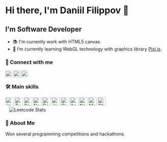 # Hi there, I'm Daniil Filippov 👋

## I'm Software Developer

- 📚 I'm currently work with HTML5 canvas
- 🌱 I’m currently learning WebGL technology with graphics library [Pixi.js][Pixi.js].

### 🔗 Connect with me

[<img align="left" alt="danil_lans | Telegram" width="22px" src="https://cdn.jsdelivr.net/npm/simple-icons@6.8.0/icons/telegram.svg"/> ][telegram]
[<img align="left" alt="Daniil Filippov | Linked In" width="22px" src="https://cdn.jsdelivr.net/npm/simple-icons@6.8.0/icons/linkedin.svg"/> ][linked.in]
[<img align="left" alt="danil_lans | Habr career" width="22px" src="https://cdn.jsdelivr.net/npm/simple-icons@6.8.0/icons/habr.svg"/> ][career.habr] &nbsp;&nbsp;

### 🛠️ Main skills

[<img align="left" alt="JavaScript" width="26px" src="https://cdn.jsdelivr.net/npm/simple-icons@6.8.0/icons/javascript.svg" />][javascript]
[<img align="left" alt="TypeScript" width="26px" src="https://cdn.jsdelivr.net/npm/simple-icons@6.8.0/icons/typescript.svg" />][typescriptlang]
[<img align="left" alt="React" width="26px" src="https://cdn.jsdelivr.net/npm/simple-icons@6.8.0/icons/react.svg" />][reactjs]
[<img align="left" alt="Next.Js" width="26px" src="https://cdn.jsdelivr.net/npm/simple-icons@6.8.0/icons/nextdotjs.svg" />][nextjs]
[<img align="left" alt="Docker" width="26px" src="https://cdn.jsdelivr.net/npm/simple-icons@6.8.0/icons/docker.svg" />][docker]
[<img align="left" alt="Jest" width="26px" src="https://cdn.jsdelivr.net/npm/simple-icons@6.8.0/icons/jest.svg" />][jest]
[<img align="left" alt="GraphQL" width="26px" src="https://cdn.jsdelivr.net/npm/simple-icons@6.8.0/icons/graphql.svg" />][graphql]
[<img align="left" alt="Appolo GraphQL" width="26px" src="https://cdn.jsdelivr.net/npm/simple-icons@6.8.0/icons/apollographql.svg" />][apollographql]
[<img align="left" alt="Node.js" width="26px" src="https://cdn.jsdelivr.net/npm/simple-icons@6.8.0/icons/nodedotjs.svg" />][nodejs]
[<img align="left" alt="Mocha" width="26px" src="https://cdn.jsdelivr.net/npm/simple-icons@6.8.0/icons/mocha.svg" />][mocha]
[<img align="left" alt="Chai" width="26px" src="https://cdn.jsdelivr.net/npm/simple-icons@6.8.0/icons/chai.svg" />][chai]
&nbsp;&nbsp;

&nbsp;&nbsp;
![Leetcode Stats](https://leetcard.jacoblin.cool/daniil-filippov-dev?ext=heatmap)

### 🧗 About Me

Won several programming competitions and hackathons.

 
[github]: https://github.com/daniil-filippov-dev
[telegram]: https://t.me/danil_lans
[linked.in]: https://www.linkedin.com/in/daniil-filippov-73a774249/
[career.habr]: https://career.habr.com/daniil-filippov-dev

[javascript]: https://www.javascript.com/
[typescriptlang]: https://www.typescriptlang.org/
[reactjs]: https://reactjs.org/
[nextjs]: https://nextjs.org/
[graphql]: https://graphql.org/
[apollographql]: https://www.apollographql.com/
[nodejs]: https://nodejs.org/en/
[docker]: https://docker.com
[mocha]: https://mochajs.org/
[chai]: https://www.chaijs.com/
[jest]: https://jestjs.io/
[Three.js]: https://threejs.org/
[Pixi.js]: https://pixijs.com/
